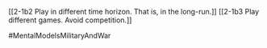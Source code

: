 
[[2-1b2 Play in different time horizon. That is, in the long-run.]]
[[2-1b3 Play different games. Avoid competition.]]

#MentalModelsMilitaryAndWar 